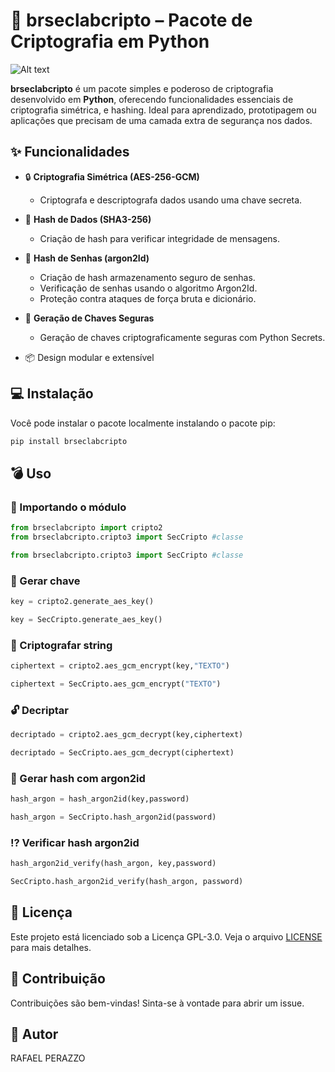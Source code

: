 # 🔐 brseclabcripto – Pacote de Criptografia em Python

![Alt text](https://hjgxogrnwlrwmgipixgo.supabase.co/storage/v1/object/public/fotos//logo.jpg)

**brseclabcripto** é um pacote simples e poderoso de criptografia desenvolvido em **Python**, oferecendo funcionalidades essenciais de criptografia simétrica, e hashing. Ideal para aprendizado, prototipagem ou aplicações que precisam de uma camada extra de segurança nos dados.

## ✨ Funcionalidades

- 🔒 **Criptografia Simétrica (AES-256-GCM)**
  - Criptografa e descriptografa dados usando uma chave secreta.
  
- 🧾 **Hash de Dados (SHA3-256)**
  - Criação de hash para verificar integridade de mensagens.

- 🧾 **Hash de Senhas (argon2Id)**
  - Criação de hash armazenamento seguro de senhas.
  - Verificação de senhas usando o algoritmo Argon2Id.
  - Proteção contra ataques de força bruta e dicionário.

- 🔐 **Geração de Chaves Seguras**
  - Geração de chaves criptograficamente seguras com Python Secrets.

- 📦 Design modular e extensível

## 💻 Instalação

Você pode instalar o pacote localmente instalando o pacote pip:

```bash
pip install brseclabcripto
```

## 💣 Uso

### 📘 Importando o módulo

```python
from brseclabcripto import cripto2
from brseclabcripto.cripto3 import SecCripto #classe
```

```python
from brseclabcripto.cripto3 import SecCripto #classe
```

### 🔑 Gerar chave

```python
key = cripto2.generate_aes_key()
```

```python
key = SecCripto.generate_aes_key()
```

### 🔐 Criptografar string

```python
ciphertext = cripto2.aes_gcm_encrypt(key,"TEXTO")
```

```python
ciphertext = SecCripto.aes_gcm_encrypt("TEXTO")
```

### 🔓 Decriptar

```python
decriptado = cripto2.aes_gcm_decrypt(key,ciphertext)
```

```python
decriptado = SecCripto.aes_gcm_decrypt(ciphertext)
```

### 🧾 Gerar hash com argon2id

```python
hash_argon = hash_argon2id(key,password)
```

```python
hash_argon = SecCripto.hash_argon2id(password)
```

### ⁉️ Verificar hash argon2id

```python
hash_argon2id_verify(hash_argon, key,password)
```

```python
SecCripto.hash_argon2id_verify(hash_argon, password)
```

## 💸 Licença

Este projeto está licenciado sob a Licença GPL-3.0. Veja o arquivo [LICENSE](LICENSE) para mais detalhes.

## 👥 Contribuição

Contribuições são bem-vindas! Sinta-se à vontade para abrir um issue.

## 👨 Autor

RAFAEL PERAZZO
